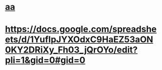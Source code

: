 # [aa](https://docs.google.com/spreadsheets/d/1YufIpJYXOdxC9HaEZ53aON0KY2DRiXy_Fh03_jQrOYo/edit?pli=1&gid=0#gid=0)
# https://docs.google.com/spreadsheets/d/1YufIpJYXOdxC9HaEZ53aON0KY2DRiXy_Fh03_jQrOYo/edit?pli=1&gid=0#gid=0
